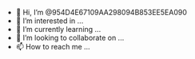 - 👋 Hi, I’m @954D4E67109AA298094B853EE5EA090
- 👀 I’m interested in ...
- 🌱 I’m currently learning ...
- 💞️ I’m looking to collaborate on ...
- 📫 How to reach me ...

<!---
954D4E67109AA298094B853EE5EA090/954D4E67109AA298094B853EE5EA090 is a ✨ special ✨ repository because its `README.md` (this file) appears on your GitHub profile.
You can click the Preview link to take a look at your changes.
--->
